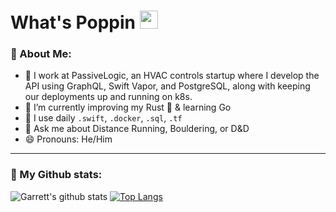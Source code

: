 # What's Poppin <img src="https://github.com/TheDudeThatCode/TheDudeThatCode/blob/master/Assets/Hi.gif" width="29px">

### 🤵 About Me:
- 🏦 I work at PassiveLogic, an HVAC controls startup where I develop the API using GraphQL, Swift Vapor, and PostgreSQL, along with keeping our deployments up and running on k8s.
- 🌱 I’m currently improving my Rust 🦀 & learning Go
- 🤔 I use daily `.swift`, `.docker`, `.sql`, `.tf`
- 💬 Ask me about Distance Running, Bouldering, or D&D
- 😄 Pronouns: He/Him

---
### 🎷 My Github stats:
![Garrett's github stats](https://github-readme-stats.vercel.app/api?username=GNMoseke&show_icons=true&title_color=ffc857&theme=catppuccin_mocha&hide=["stars"])
[![Top Langs](https://github-readme-stats.vercel.app/api/top-langs/?username=GNMoseke&layout=compact&text_color=cdd6f4&bg_color=1e1e2e&hide=shaderlab&exclude_repo=GMTK-jam-2022)](https://github.com/anuraghazra/github-readme-stats)

